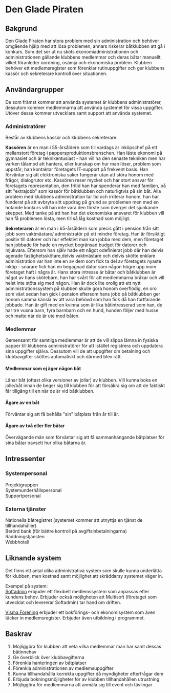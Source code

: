# Den Glade Piraten

## Bakgrund
Den Glade Piraten har stora problem med sin administration och behöver omgående hjälp 
med att lösa problemen, annars riskerar båtklubben att gå i konkurs. Som det ser ut nu 
sköts ekonomiadministrationen och administrationen gällande klubbens medlemmar och deras 
båtar manuellt, vilket föranleder oordning, osämja och ekonomiska problem. Klubben behöver ett 
medlemsregister som förenklar rutinuppgifter och ger klubbens kassör och sekreterare 
kontroll över situationen.

## Användargrupper
De som främst kommer att använda systemet är klubbens administratörer, dessutom kommer 
medlemmarna att använda systemet för vissa uppgifter. Utöver dessa kommer utvecklare 
samt support att använda systemet.

### Administratörer
Består av klubbens kassör och klubbens sekreterare.

**Kassören** är en man i 55-årsåldern som till vardags är inköpschef på ett mellanstort företag 
i pappersproduktionsbranschen. Han läste ekonomi på gymnasiet och är teknikentusiast - han 
vill ha den senaste tekniken men har varken tålamod att hantera, eller kunskap om hur man 
löser, problem som uppstår; han kontaktar företagets IT-support på frekvent basis. Han 
förväntar sig att elektroniska saker fungerar utan att störa honom med frågor, dialogrutor etc. 
Kassören reser mycket och har stort ansvar för företagets representation, den fritid han har 
spenderar han med familjen, på sitt "extrajobb" som kassör för båtklubben och naturligtvis på 
sin båt. Alla problem med klubbens administration tar tid och irriterar honom, han har 
funderat på att avbryta sitt uppdrag på grund av problemen men med en hotande konkurs vill 
han inte vara den förste som överger det sjunkande skeppet. Med tanke på att han har det 
ekonomiska ansvaret för klubben vill han få problemen lösta, men till så låg kostnad som möjligt.

**Sekreteraren** är en man i 65-årsåldern som precis gått i pension från sitt jobb som vaktmästare/
administratör på ett mindre företag. Han är försiktigt positiv till datorer och hur 
effektivt man kan jobba med dem, men företaget han jobbade för hade en mycket begränsad budget 
för datorer och mjukvara. Eftersom han själv hade ett något odefinierat jobb där han delvis 
agerade fastighetsskötare,delvis vaktmästare och delvis skötte enklare administration var 
han inte en av dem som fick ta del av företagets nyaste inköp - snarare fick han en begagnad 
dator som någon högre upp inom företaget haft i några år. Hans stora intresse är båtar och 
båtklubben är något av hans skötebarn, han har svårt för att medlemmarna bråkar och vill 
helst inte stöta sig med någon. Han är dock lite orolig att ett nytt administrationssystem 
på klubben skulle göra honom överflödig, en oro som växt sedan han gick i pension eftersom hans 
jobb på båtklubben ger honom samma känsla av att vara behövd som han fick då han fortfarande 
jobbade. Han är gift med en kvinna som är lika båtintresserad som han, de har tre vuxna barn, 
fyra barnbarn och en hund, hunden följer med husse och matte när de är ute med båten.

### Medlemmar
Gemensamt för samtliga medlemmar är att de vill slippa lämna in fysiska papper till klubbens administratörer 
för att istället registrera och uppdatera sina uppgifter själva. Dessutom vill de att uppgifter om betalning 
och klubbavgifter sköttes automatiskt och därmed blev rätt.

#### Medlemmar som ej äger någon båt
Lånar båt (oftast olika versioner av jollar) av klubben. Vill kunna boka en jolle/båt 
innan de beger sig till klubben för att försäkra sig om att de faktiskt får tillgång till 
en när de är vid båtklubben.

#### Ägare av en båt
Förväntar sig att få behålla "sin" båtplats från år till år.

#### Ägare av två eller fler båtar
Övervägande män som förväntar sig att få sammanhängande båtplatser för sina båtar oavsett 
hur olika båtarna är. 

## Intressenter

### Systempersonal
Projektgruppen  
Systemunderhållspersonal  
Supportpersonal  

### Externa tjänster
Nationella båtregistret (systemet kommer att utnyttja en tjänst de tillhandahåller)  
Berörd bank (för bättre kontroll på avgiftsinbetalningarna)  
Räddningstjänsten  
Webbhotell  

## Liknande system
Det finns ett antal olika administrativa system som skulle kunna underlätta för klubben, 
men kostnad samt möjlighet att skräddarsy systemet väger in.

Exempel på system:  
[Softadmin](http://www.multisoft.se/medlemssystem?gclid=CJfZu5LtmLsCFczC3gods3AAZw) 
erbjuder ett flexibelt medlemssystem som anpassas efter kundens behov. Erbjuder också 
möjligheten att Multisoft (företaget som utvecklat och levererar Softadmin) tar hand 
om driften.  

[Visma Förening](http://www.vismaspcs.se/produkter/bokforingsprogram/visma-forening) 
erbjuder ett bokförings- och ekonomisystem som även täcker in medlemsregister. Erbjuder 
även utbildning i programmet.

## Baskrav 
1. Möjliggöra för klubben att veta vilka medlemmar man har samt dessas båtinnehav
2. Ge överblick över klubbavgifterna
3. Förenkla hanteringen av båtplatser
4. Förenkla administrationen av medlemsuppgifter
5. Kunna tillhandahålla korrekta uppgifter då myndigheter efterfrågar dem
6. Erbjuda bokningsmöjligheter för av klubben tillhandahållen utrustning
7. Möjliggöra för medlemmarna att anmäla sig till event och tävlingar
